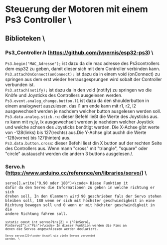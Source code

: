 # Steuerung der Motoren mit einem Ps3 Controller \
## **Biblioteken** \

### **Ps3_Controller.h** (https://github.com/jvpernis/esp32-ps3) \
<code>Ps3.begin("MAC_Adresse");</code> ist dazu da die mac adresse des Ps3controllers dem esp32 zu geben, damit dieser sich mit dem Controller verbinden kann.\
<code>Ps3.attachOnConnect(onConnect);</code> ist dazu da in einem void (onConnect) zu springen aus dem erst wieder herrausgesprungen wird sobalt der Controller verbunden ist.\
<code>Ps3.attach(notify);</code> ist dazu da in den void (notify) zu springen wo die Knöfe und Joysticks des Controllers ausgelesen werden.\
<code>Ps3.event.analog_change.button.l1</code> ist dazu da den shoulderbutton in einem analogwert auszulesen. das l1 am ende kann mit r1, r2, l2 ausgewechselt werden je nachdem welcher button ausgelesen werden soll.\
<code>Ps3.data.analog.stick.rx</code>: dieser Befehl ließt die Werte des Joysticks aus. rx kann mit ry,ly, lx ausgewechselt werden je nachdem welcher Joystick und welche achsen des Joysticks benötigt werden. Die X-Achse gibt werte von -128(links) bis 127(rechts) aus.Die Y-Achse gibt auchh die Werte -128(vorne) bis 127(hinten) aus.\
<code>Ps3.data.button.cross</code>: dieser Befehl liest din X button auf der rechten Seite des Controllers aus. Wenn mann "cross" mit "triangle", "square" oder "circle" austauscht werden die andern 3 buttons ausgelesen.\

### **Servo.h** (https://www.arduino.cc/reference/en/libraries/servo/) \
<code>servo[].write("0,90 oder 180")<\code> Diese Funktion it dafür da den Servo die Informationen zu geben in welche richtung er sich drehen soll. In den Klammern wird 90 geschrieben fals der Servo stehen bleiben soll, 180 wenn er sich mit höchster geschwindigkeit in eine Richtung bewegen soll und 0 wenn er mit höchster geschwindigkeit in die andere Richtung fahren soll. \
<code>sstatic const int servosPins[2] = {"PinSero1, PinServo2"};("Pin")<\code> In dieser Funktion werden die Pins an denen die Servos angeschlossen werden declariert. \
<code>Servo servos[2]<\code> Anzahl wie viele Servos verwendet werden. \

